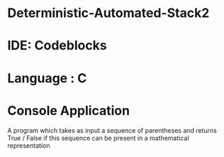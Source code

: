 # Deterministic-Automated-Stack2

# IDE: Codeblocks

# Language : C

# Console Application

A program which takes as input a sequence of parentheses and returns True / False if this sequence can be present in a mathematical representation
